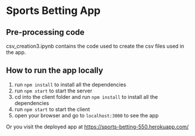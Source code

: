 # Sports Betting App

## Pre-processing code

csv_creation3.ipynb contains the code used to create the csv files used in the app.

## How to run the app locally

1. run `npm install` to install all the dependencies
2. run `npm start` to start the server
3. cd into the client folder and run `npm install` to install all the dependencies
4. run `npm start` to start the client
5. open your browser and go to `localhost:3000` to see the app

Or you visit the deployed app at https://sports-betting-550.herokuapp.com/
